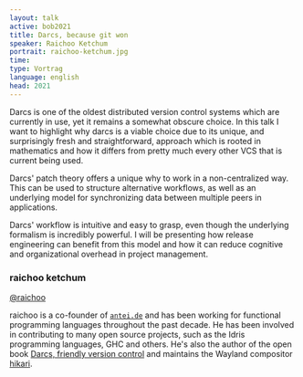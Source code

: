 ```yaml
---
layout: talk
active: bob2021
title: Darcs, because git won
speaker: Raichoo Ketchum
portrait: raichoo-ketchum.jpg
time: 
type: Vortrag
language: english
head: 2021
---
```


Darcs is one of the oldest distributed version control systems which
are currently in use, yet it remains a somewhat obscure choice. In
this talk I want to highlight why darcs is a viable choice due to its
unique, and surprisingly fresh and straightforward, approach which is
rooted in mathematics and how it differs from pretty much every other
VCS that is current being used.

Darcs' patch theory offers a unique why to work in a non-centralized
way. This can be used to structure alternative workflows, as well as
an underlying model for synchronizing data between multiple peers in
applications.

Darcs' workflow is intuitive and easy to grasp, even though the
underlying formalism is incredibly powerful. I will be presenting how
release engineering can benefit from this model and how it can reduce
cognitive and organizational overhead in project management.

### raichoo ketchum

[@raichoo](http://www.twitter.com/raichoo)

raichoo is a co-founder of [`antei.de`](antei.de) and has been working
for functional programming languages throughout the past decade. He
has been involved in contributing to many open source projects, such
as the Idris programming languages, GHC and others. He's also the
author of the open book [Darcs, friendly version control](https://darcsbook.acmelabs.space/) and
maintains the Wayland compositor [hikari](https://hikari.acmelabs.space/).


